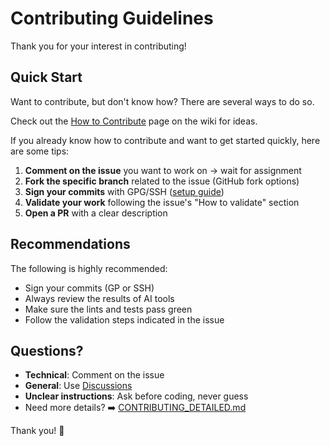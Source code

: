 # Contributing Guidelines

Thank you for your interest in contributing! 

## Quick Start

Want to contribute, but don't know how? There are several ways to do so.

Check out the [How to Contribute](../../wiki/How-can-I-contribute%3F) page on the wiki for ideas.

If you already know how to contribute and want to get started quickly, here are some tips:

1. **Comment on the issue** you want to work on → wait for assignment
2. **Fork the specific branch** related to the issue (GitHub fork options)
3. **Sign your commits** with GPG/SSH ([setup guide](https://docs.github.com/en/authentication/managing-commit-signature-verification))
4. **Validate your work** following the issue's "How to validate" section
5. **Open a PR** with a clear description

## Recommendations

The following is highly recommended:

- Sign your commits (GP or SSH)
- Always review the results of AI tools
- Make sure the lints and tests pass green
- Follow the validation steps indicated in the issue

## Questions?

- **Technical**: Comment on the issue
- **General**: Use [Discussions](../../discussions)
- **Unclear instructions**: Ask before coding, never guess
- Need more details? ➡️ [CONTRIBUTING_DETAILED.md](./docs/CONTRIBUTING_DETAILED.md)


Thank you! 🚀